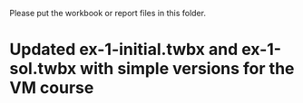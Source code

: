 Please put the workbook or report files in this folder.
# Updated ex-1-initial.twbx and ex-1-sol.twbx with simple versions for the VM course
